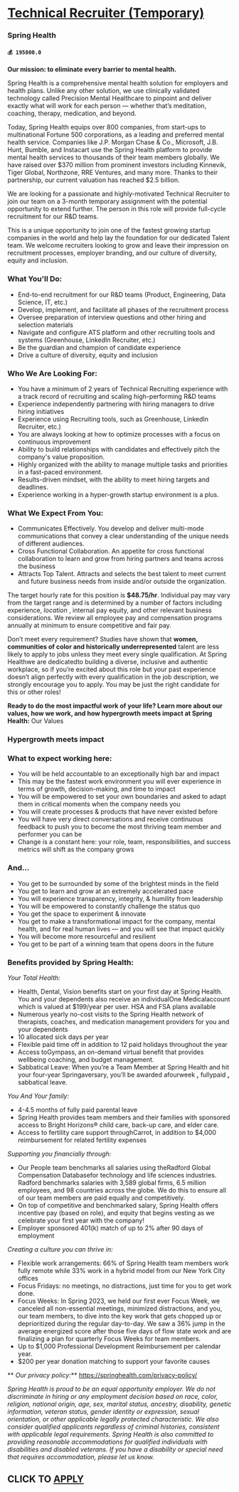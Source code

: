 # [Technical Recruiter (Temporary)](https://www.remotewlb.com/apply/technical-recruiter-temporary)  
### Spring Health  
#### `💰 195000.0`  

**Our mission: to eliminate every barrier to mental health.**

Spring Health is a comprehensive mental health solution for employers and health plans. Unlike any other solution, we use clinically validated technology called Precision Mental Healthcare to pinpoint and deliver exactly what will work for each person — whether that’s meditation, coaching, therapy, medication, and beyond.

Today, Spring Health equips over 800 companies, from start-ups to multinational Fortune 500 corporations, as a leading and preferred mental health service. Companies like J.P. Morgan Chase & Co., Microsoft, J.B. Hunt, Bumble, and Instacart use the Spring Health platform to provide mental health services to thousands of their team members globally. We have raised over $370 million from prominent investors including Kinnevik, Tiger Global, Northzone, RRE Ventures, and many more. Thanks to their partnership, our current valuation has reached $2.5 billion.

We are looking for a passionate and highly-motivated Technical Recruiter to join our team on a 3-month temporary assignment with the potential opportunity to extend further. The person in this role will provide full-cycle recruitment for our R&D teams.

This is a unique opportunity to join one of the fastest growing startup companies in the world and help lay the foundation for our dedicated Talent team. We welcome recruiters looking to grow and leave their impression on recruitment processes, employer branding, and our culture of diversity, equity and inclusion.

### What You'll Do:

  * End-to-end recruitment for our R&D teams (Product, Engineering, Data Science, IT, etc.) 
  * Develop, implement, and facilitate all phases of the recruitment process
  * Oversee preparation of interview questions and other hiring and selection materials
  * Navigate and configure ATS platform and other recruiting tools and systems (Greenhouse, LinkedIn Recruiter, etc.)
  * Be the guardian and champion of candidate experience
  * Drive a culture of diversity, equity and inclusion

### Who We Are Looking For:

  * You have a minimum of 2 years of Technical Recruiting experience with a track record of recruiting and scaling high-performing R&D teams
  * Experience independently partnering with hiring managers to drive hiring initiatives
  * Experience using Recruiting tools, such as Greenhouse, LinkedIn Recruiter, etc.)
  * You are always looking at how to optimize processes with a focus on continuous improvement
  * Ability to build relationships with candidates and effectively pitch the company's value proposition.
  * Highly organized with the ability to manage multiple tasks and priorities in a fast-paced environment.
  * Results-driven mindset, with the ability to meet hiring targets and deadlines.
  * Experience working in a hyper-growth startup environment is a plus.

### What We Expect From You:

  * Communicates Effectively. You develop and deliver multi-mode communications that convey a clear understanding of the unique needs of different audiences.
  * Cross Functional Collaboration. An appetite for cross functional collaboration to learn and grow from hiring partners and teams across the business
  * Attracts Top Talent. Attracts and selects the best talent to meet current and future business needs from inside and/or outside the organization.

The target hourly rate for this position is **$48.75/hr**. Individual pay may vary from the target range and is determined by a number of factors including experience, _location_ , internal pay equity, and other relevant business considerations. We review all employee pay and compensation programs annually at minimum to ensure competitive and fair pay.

Don’t meet every requirement? Studies have shown that **women, communities of color and historically underrepresented** talent are less likely to apply to jobs unless they meet every single qualification. At Spring Healthwe are dedicatedto building a diverse, inclusive and authentic workplace, so if you’re excited about this role but your past experience doesn’t align perfectly with every qualification in the job description, we strongly encourage you to apply. You may be just the right candidate for this or other roles!

 **Ready to do the most impactful work of your life? Learn more about our values, how we work, and how hypergrowth meets impact at Spring Health:** Our Values

###  **Hypergrowth meets impact**

### What to expect working here:

  * You will be held accountable to an exceptionally high bar and impact
  * This may be the fastest work environment you will ever experience in terms of growth, decision-making, and time to impact
  * You will be empowered to set your own boundaries and asked to adapt them in critical moments when the company needs you
  * You will create processes & products that have never existed before
  * You will have very direct conversations and receive continuous feedback to push you to become the most thriving team member and performer you can be
  * Change is a constant here: your role, team, responsibilities, and success metrics will shift as the company grows

### And…

  * You get to be surrounded by some of the brightest minds in the field 
  * You get to learn and grow at an extremely accelerated pace
  * You will experience transparency, integrity, & humility from leadership 
  * You will be empowered to constantly challenge the status quo
  * You get the space to experiment & innovate
  * You get to make a transformational impact for the company, mental health, and for real human lives — and you will see that impact quickly
  * You will become more resourceful and resilient
  * You get to be part of a winning team that opens doors in the future

###  **Benefits provided by Spring Health:**

 _Your Total Health:_

  * Health, Dental, Vision benefits start on your first day at Spring Health. You and your dependents also receive an individualOne Medicalaccount which is valued at $199/year per user. HSA and FSA plans available
  * Numerous yearly no-cost visits to the Spring Health network of therapists, coaches, and medication management providers for you and your dependents
  * 10 allocated sick days per year
  * Flexible paid time off in addition to 12 paid holidays throughout the year
  * Access toGympass, an on-demand virtual benefit that provides wellbeing coaching, and budget management.
  * Sabbatical Leave: When you’re a Team Member at Spring Health and hit your four-year Springaversary, you’ll be awarded afourweek **,** fullypaid **,** sabbatical leave. 

_You And Your family:_

  * 4-4.5 months of fully paid parental leave
  * Spring Health provides team members and their families with sponsored access to Bright Horizons® child care, back-up care, and elder care.
  * Access to fertility care support throughCarrot, in addition to $4,000 reimbursement for related fertility expenses

 _Supporting you financially through:_

  * Our People team benchmarks all salaries using theRadford Global Compensation Databasefor technology and life sciences industries. Radford benchmarks salaries with 3,589 global firms, 6.5 million employees, and 98 countries across the globe. We do this to ensure all of our team members are paid equally and competitively.
  * On top of competitive and benchmarked salary, Spring Health offers incentive pay (based on role), and equity that begins vesting as we celebrate your first year with the company!
  * Employer sponsored 401(k) match of up to 2% after 90 days of employment

 _Creating a culture you can thrive in:_

  * Flexible work arrangements: 66% of Spring Health team members work fully remote while 33% work in a hybrid model from our New York City offices
  * Focus Fridays: no meetings, no distractions, just time for you to get work done.
  * Focus Weeks: In Spring 2023, we held our first ever Focus Week, we canceled all non-essential meetings, minimized distractions, and you, our team members, to dive into the key work that gets chopped up or deprioritized during the regular day-to-day. We saw a 36% jump in the average energized score after those five days of flow state work and are finalizing a plan for quarterly Focus Weeks for team members.
  * Up to $1,000 Professional Development Reimbursement per calendar year.
  * $200 per year donation matching to support your favorite causes

 ** _Our privacy policy:_** https://springhealth.com/privacy-policy/

 _Spring Health is proud to be an equal opportunity employer. We do not discriminate in hiring or any employment decision based on race, color, religion, national origin, age, sex, marital status, ancestry, disability, genetic information, veteran status, gender identity or expression, sexual orientation, or other applicable legally protected characteristic. We also consider qualified applicants regardless of criminal histories, consistent with applicable legal requirements. Spring Health is also committed to providing reasonable accommodations for qualified individuals with disabilities and disabled veterans. If you have a disability or special need that requires accommodation, please let us know._

  
## CLICK TO [APPLY](https://www.remotewlb.com/apply/technical-recruiter-temporary)

